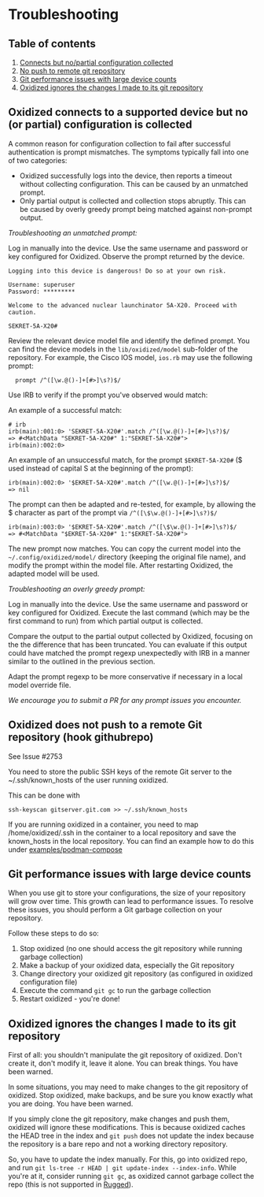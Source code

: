 # Troubleshooting
## Table of contents
1. [Connects but no/partial configuration collected](#oxidized-connects-to-a-supported-device-but-no-or-partial-configuration-is-collected)
2. [No push to remote git repository](#oxidized-does-not-push-to-a-remote-git-repository-hook-githubrepo)
3. [Git performance issues with large device counts](#git-performance-issues-with-large-device-counts)
4. [Oxidized ignores the changes I made to its git repository](#oxidized-ignores-the-changes-i-made-to-its-git-repository)

## Oxidized connects to a supported device but no (or partial) configuration is collected

A common reason for configuration collection to fail after successful authentication is prompt mismatches. The symptoms typically fall into one of two categories:

* Oxidized successfully logs into the device, then reports a timeout without collecting configuration. This can be caused by an unmatched prompt.
* Only partial output is collected and collection stops abruptly. This can be caused by overly greedy prompt being matched against non-prompt output.

*Troubleshooting an unmatched prompt:*

Log in manually into the device. Use the same username and password or key configured for Oxidized. Observe the prompt returned by the device.

```text
Logging into this device is dangerous! Do so at your own risk.

Username: superuser
Password: *********

Welcome to the advanced nuclear launchinator 5A-X20. Proceed with caution.

SEKRET-5A-X20#
```

Review the relevant device model file and identify the defined prompt. You can find the device models in the `lib/oxidized/model` sub-folder of the repository. For example, the Cisco IOS model, `ios.rb` may use the following prompt:

```text
  prompt /^([\w.@()-]+[#>]\s?)$/
```

Use IRB to verify if the prompt you've observed would match:

An example of a successful match:

```shell
# irb
irb(main):001:0> 'SEKRET-5A-X20#'.match /^([\w.@()-]+[#>]\s?)$/
=> #<MatchData "SEKRET-5A-X20#" 1:"SEKRET-5A-X20#">
irb(main):002:0>
```

An example of an unsuccessful match, for the prompt `$EKRET-5A-X20#` ($ used instead of capital S at the beginning of the prompt):

```shell
irb(main):002:0> '$EKRET-5A-X20#'.match /^([\w.@()-]+[#>]\s?)$/
=> nil
```

The prompt can then be adapted and re-tested, for example, by allowing the $ character as part of the prompt via `/^([\$\w.@()-]+[#>]\s?)$/`

```shell
irb(main):003:0> '$EKRET-5A-X20#'.match /^([\$\w.@()-]+[#>]\s?)$/
=> #<MatchData "$EKRET-5A-X20#" 1:"$EKRET-5A-X20#">
```

The new prompt now matches. You can copy the current model into the `~/.config/oxidized/model/` directory (keeping the original file name), and modify the prompt within the model file. After restarting Oxidized, the adapted model will be used.

*Troubleshooting an overly greedy prompt:*

Log in manually into the device. Use the same username and password or key configured for Oxidized. Execute the last command (which may be the first command to run) from which partial output is collected.

Compare the output to the partial output collected by Oxidized, focusing on the the difference that has been truncated. You can evaluate if this output could have matched the prompt regexp unexpectedly with IRB in a manner similar to the outlined in the previous section.

Adapt the prompt regexp to be more conservative if necessary in a local model override file.

*We encourage you to submit a PR for any prompt issues you encounter.*

## Oxidized does not push to a remote Git repository (hook githubrepo)
See Issue #2753

You need to store the public SSH keys of the remote Git server to the ~/.ssh/known_hosts
of the user running oxidized.

This can be done with
```shell
ssh-keyscan gitserver.git.com >> ~/.ssh/known_hosts
```

If you are running oxidized in a container, you need to map /home/oxidized/.ssh in the
container to a local repository and save the known_hosts in the local repository. You can
find an example how to do this under [examples/podman-compose](/examples/podman-compose/)

## Git performance issues with large device counts
When you use git to store your configurations, the size of your repository will
grow over time. This growth can lead to performance issues. To resolve these issues, you should perform a Git garbage collection on your repository.

Follow these steps to do so:

1. Stop oxidized (no one should access the git repository while running garbage collection)
2. Make a backup of your oxidized data, especially the Git repository
3. Change directory your oxidized git repository (as configured in oxidized configuration file)
4. Execute the command `git gc` to run the garbage collection
5. Restart oxidized - you're done!

## Oxidized ignores the changes I made to its git repository
First of all: you shouldn't manipulate the git repository of oxidized. Don't
create it, don't modify it, leave it alone. You can break things. You have
been warned.

In some situations, you may need to make changes to the git repository of
oxidized. Stop oxidized, make backups, and be sure you know exactly what you
are doing. You have been warned.

If you simply clone the git repository, make changes and push them, oxidized
will ignore these modifications. This is because oxidized caches the HEAD tree
in the index and `git push` does not update the index because the repository is
a bare repo and not a working directory repository.

So, you have to update the index manually. For this, go into oxidized repo, and
run `git ls-tree -r HEAD | git update-index --index-info`. While you're at it,
consider running `git gc`, as oxidized cannot garbage collect the repo (this
is not supported in [Rugged](https://github.com/libgit2/rugged)).

